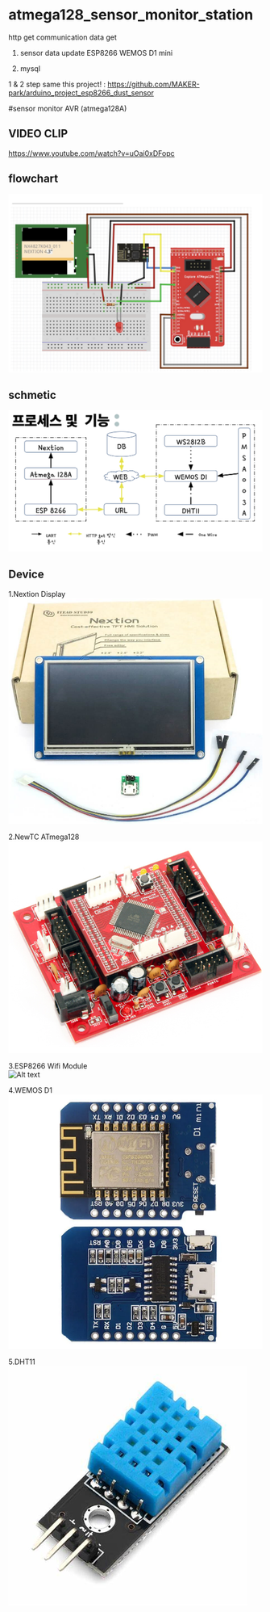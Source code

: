 # atmega128_sensor_monitor_station
http get communication data get 

1. sensor data update ESP8266 WEMOS D1 mini

2. mysql

1 & 2 step same this project! : https://github.com/MAKER-park/arduino_project_esp8266_dust_sensor

#sensor monitor AVR (atmega128A)

## VIDEO CLIP
https://www.youtube.com/watch?v=uOai0xDFopc

## flowchart
![Alt text](/image/1.PNG)

## schmetic
![Alt text](/image/2.PNG)

## Device
1.Nextion Display   
![Alt text](/image/3.PNG)

2.NewTC ATmega128   
![Alt text](/image/4.PNG)

3.ESP8266 Wifi Module   
![Alt text](/image/5.PNG)

4.WEMOS D1   
![Alt text](/image/6.PNG)

5.DHT11   
![Alt text](/image/7.PNG)
